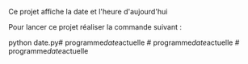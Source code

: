 Ce projet affiche la date et l'heure d'aujourd'hui

Pour lancer ce projet réaliser la commande suivant : 

python date.py#   p r o g r a m m e _ d a t e _ a c t u e l l e  
 #   p r o g r a m m e _ d a t e _ a c t u e l l e  
 #   p r o g r a m m e _ d a t e _ a c t u e l l e  
 